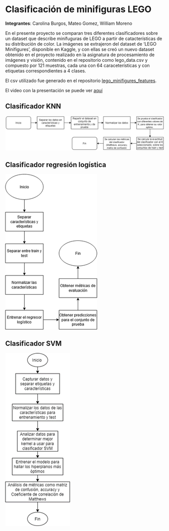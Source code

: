 # Clasificación de minifiguras LEGO

**Integrantes**: Carolina Burgos, Mateo Gomez, William Moreno

En el presente proyecto se comparan tres diferentes clasificadores sobre un dataset que describe minifuguras de LEGO a partir de catacterísticas de su distribución de color. La imágenes se extrajeron del dataset de ‘LEGO Minifigures’, disponible en Kaggle, y con ellas se creó un nuevo dataset obtenido en el proyecto realizado en la asignatura de procesamiento de imágenes y visión, contenido en el repositorio como lego_data.csv y compuesto por 121 muestras, cada una con 64 caraceterísticas y con etiquetas correspondientes a 4 clases.

El csv utilizado fue generado en el repositorio [lego_minifigures_features](https://github.com/cmba-alt/lego_minifigures_features).

El video con la presentación se puede ver [aquí](https://www.youtube.com/watch?v=gRPajPmXRQg&feature=youtu.be)

## Clasificador KNN
![](/readme_img/knn_bd.png)

## Clasificador regresión logística
![](/readme_img/lr_lego.png)

## Clasificador SVM
![](/readme_img/SVM_bd.png)

